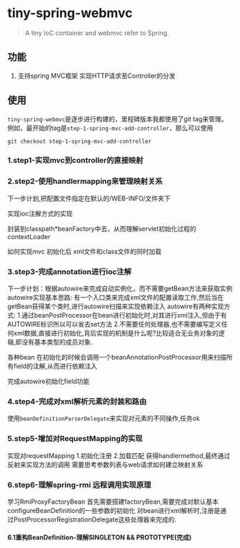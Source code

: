 tiny-spring-webmvc
=======

>A tiny IoC container and webmvc refer to Spring.

## 功能

1. 支持spring MVC框架 实现HTTP请求至Controller的分发

## 使用

`tiny-spring-webmvc`是逐步进行构建的，里程碑版本我都使用了git tag来管理。例如，最开始的tag是`step-1-spring-mvc-add-controller`，那么可以使用

	git checkout step-1-spring-mvc-add-controller

### 1.step1-实现mvc到controller的直接映射

### 2.step2-使用handlermapping来管理映射关系

下一步计划,把配置文件指定在默认的/WEB-INFO/文件夹下

实现ioc注解方式的实现

封装到classpath*beanFactory中去，从而理解servlet初始化过程的contextLoader

如何实现mvc 初始化后 xml文件和class文件的同时加载

### 3.step3-完成annotation进行ioc注解

下一步计划：根据autowire来完成自动实例化，而不需要getBean方法来获取实例
autowire实现基本思路:
有一个入口类来完成xml文件的配置读取工作,然后当在getBean获得某个类时,进行autowire扫描来实现依赖注入
autowire有两种实现方式:
1.通过beanPostProcessor在bean进行初始化时,对其进行xml注入,但由于有AUTOWIRE标识所以可以省去set方法
2.不需要任何处理器,也不需要编写定义任何xml数据,直接进行初始化,背后实现的机制是什么呢?比较适合无业务对象的逻辑,即没有基本类型的成员对象.

各种bean 在初始化的时候会调用一个beanAnnotationPostProcessor用来扫描所有field的注解,从而进行依赖注入

完成autowire初始化field功能

### 4.step4-完成对xml解析元素的封装和路由
使用`beanDefinitionParserDelegate`来实现对元素的不同操作,任务ok

### 5.step5-增加对RequestMapping的实现
实现对requestMapping 1.初始化注册 2.加载匹配 
获得handlermethod,最终通过反射来实现方法的调用
需要思考参数列表与web请求如何建立映射关系

### 6.step6-理解spring-rmi 远程调用实现原理
学习RmiProxyFactoryBean
首先需要搭建factoryBean,需要完成对默认基本configureBeanDefinition的一些参数的初始化
对bean进行xml解析时,注册是通过PostProcessorRegistrationDelegate这些处理器来完成的.

#### 6.1重构BeanDefinition-理解SINGLETON && PROTOTYPE(完成)


